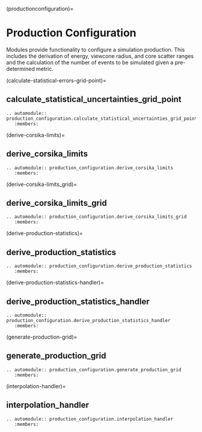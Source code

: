 (productionconfiguration)=

# Production Configuration

Modules provide functionality to configure a simulation production.
This includes the derivation of energy, viewcone radius, and core scatter ranges and
the calculation of the number of events to be simulated given a pre-determined metric.

(calculate-statistical-errors-grid-point)=

## calculate_statistical_uncertainties_grid_point

```{eval-rst}
.. automodule:: production_configuration.calculate_statistical_uncertainties_grid_point
   :members:
```

(derive-corsika-limits)=

## derive_corsika_limits

```{eval-rst}
.. automodule:: production_configuration.derive_corsika_limits
   :members:
```

(derive-corsika-limits_grid)=

## derive_corsika_limits_grid

```{eval-rst}
.. automodule:: production_configuration.derive_corsika_limits_grid
   :members:
```

(derive-production-statistics)=

## derive_production_statistics

```{eval-rst}
.. automodule:: production_configuration.derive_production_statistics
   :members:
```

(derive-production-statistics-handler)=

## derive_production_statistics_handler

```{eval-rst}
.. automodule:: production_configuration.derive_production_statistics_handler
   :members:
```

(generate-production-grid)=

## generate_production_grid

```{eval-rst}
.. automodule:: production_configuration.generate_production_grid
   :members:
```

(interpolation-handler)=

## interpolation_handler

```{eval-rst}
.. automodule:: production_configuration.interpolation_handler
   :members:
```
